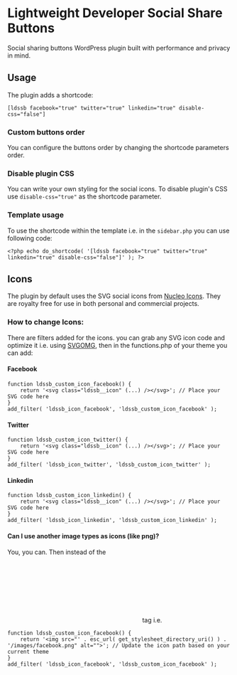 # Lightweight Developer Social Share Buttons
Social sharing buttons WordPress plugin built with performance and privacy in mind.

## Usage
The plugin adds a shortcode:
```
[ldssb facebook="true" twitter="true" linkedin="true" disable-css="false"]
```

### Custom buttons order
You can configure the buttons order by changing the shortcode parameters order.

### Disable plugin CSS
You can write your own styling for the social icons. To disable plugin's CSS use `disable-css="true"` as the shortcode parameter.

### Template usage
To use the shortcode within the template i.e. in the `sidebar.php` you can use following code:
```
<?php echo do_shortcode( '[ldssb facebook="true" twitter="true" linkedin="true" disable-css="false"]' ); ?>
```

## Icons
The plugin by default uses the SVG social icons from [Nucleo Icons](https://nucleoapp.com/). They are royalty free for use in both personal and commercial projects.

### How to change Icons:
There are filters added for the icons. you can grab any SVG icon code and optimize it i.e. using [SVGOMG](https://jakearchibald.github.io/svgomg/), then in the functions.php of your theme you can add:


#### Facebook
```
function ldssb_custom_icon_facebook() {
    return '<svg class="ldssb__icon" (...) /></svg>'; // Place your SVG code here
}
add_filter( 'ldssb_icon_facebook', 'ldssb_custom_icon_facebook' );
```


#### Twitter
```
function ldssb_custom_icon_twitter() {
    return '<svg class="ldssb__icon" (...) /></svg>'; // Place your SVG code here
}
add_filter( 'ldssb_icon_twitter', 'ldssb_custom_icon_twitter' );
```

#### Linkedin
```
function ldssb_custom_icon_linkedin() {
    return '<svg class="ldssb__icon" (...) /></svg>'; // Place your SVG code here
}
add_filter( 'ldssb_icon_linkedin', 'ldssb_custom_icon_linkedin' );
```

#### Can I use another image types as icons (like png)?
You, you can. Then instead of the <svg> code you need to return full <img> tag i.e.
```
function ldssb_custom_icon_facebook() {
    return '<img src="' . esc_url( get_stylesheet_directory_uri() ) . '/images/facebook.png" alt="">'; // Update the icon path based on your current theme
}
add_filter( 'ldssb_icon_facebook', 'ldssb_custom_icon_facebook' );
```


